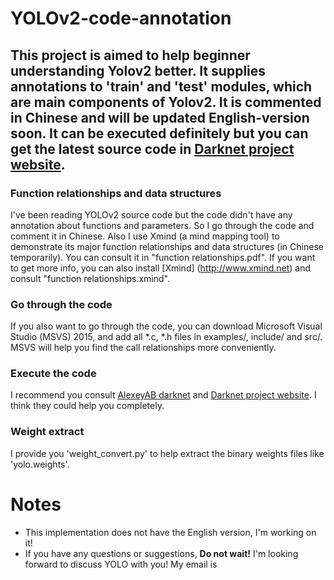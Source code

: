 # YOLOv2-code-annotation #
## This project is aimed to help beginner understanding Yolov2 better. It supplies annotations to 'train' and 'test' modules, which are main components of Yolov2. It is commented in Chinese and will be updated English-version soon. It can be executed definitely but you can get the latest source code in [Darknet project website](http://pjreddie.com/darknet). ##

### Function relationships and data structures ###
I've been reading YOLOv2 source code but the code didn't have any annotation about functions and parameters. So I go through the code and comment it in Chinese. Also I use Xmind (a mind mapping tool) to demonstrate its major function relationships and data structures (in Chinese temporarily). You can consult it in "function relationships.pdf". If you want to get more info, you can also install [Xmind] (http://www.xmind.net) and consult "function relationships.xmind".

### Go through the code ###
If you also want to go through the code, you can download Microsoft Visual Studio (MSVS) 2015, and add all *.c, *.h files in examples/, include/ and src/. MSVS will help you find the call relationships more conveniently.

### Execute the code ###
I recommend you consult [AlexeyAB darknet](https://github.com/AlexeyAB/darknet) and [Darknet project website](http://pjreddie.com/darknet). I think they could help you completely.

### Weight extract ###
I provide you 'weight_convert.py' to help extract the binary weights files like 'yolo.weights'.

# Notes #
- This implementation does not have the English version, I'm working on it!
- If you have any questions or suggestions, **Do not wait!** I'm looking forward to discuss YOLO with you! My email is [](wsyzzz2008@gmail.com)


